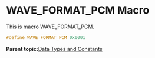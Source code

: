 # WAVE\_FORMAT\_PCM Macro

This is macro WAVE\_FORMAT\_PCM.

```c
#define WAVE_FORMAT_PCM 0x0001
```

**Parent topic:**[Data Types and Constants](GUID-5D679290-5372-4EE5-A8E2-E2C94B28C3E8.md)

